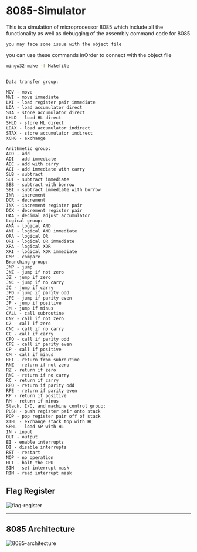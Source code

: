 # 8085-Simulator

This is a simulation of microprocessor 8085 which include all the functionality as well as debugging of the assembly command code for 8085

`you may face some issue with the object file`

you can use these commands inOrder to connect with the object file

```bash
mingw32-make -f Makefile
```
```text

Data transfer group:

MOV - move
MVI - move immediate
LXI - load register pair immediate
LDA - load accumulator direct
STA - store accumulator direct
LHLD - load HL direct
SHLD - store HL direct
LDAX - load accumulator indirect
STAX - store accumulator indirect
XCHG - exchange

Arithmetic group:
ADD - add
ADI - add immediate
ADC - add with carry
ACI - add immediate with carry
SUB - subtract
SUI - subtract immediate
SBB - subtract with borrow
SBI - subtract immediate with borrow
INR - increment
DCR - decrement
INX - increment register pair
DCX - decrement register pair
DAA - decimal adjust accumulator
Logical group:
ANA - logical AND
ANI - logical AND immediate
ORA - logical OR
ORI - logical OR immediate
XRA - logical XOR
XRI - logical XOR immediate
CMP - compare
Branching group:
JMP - jump
JNZ - jump if not zero
JZ - jump if zero
JNC - jump if no carry
JC - jump if carry
JPO - jump if parity odd
JPE - jump if parity even
JP - jump if positive
JM - jump if minus
CALL - call subroutine
CNZ - call if not zero
CZ - call if zero
CNC - call if no carry
CC - call if carry
CPO - call if parity odd
CPE - call if parity even
CP - call if positive
CM - call if minus
RET - return from subroutine
RNZ - return if not zero
RZ - return if zero
RNC - return if no carry
RC - return if carry
RPO - return if parity odd
RPE - return if parity even
RP - return if positive
RM - return if minus
Stack, I/O, and machine control group:
PUSH - push register pair onto stack
POP - pop register pair off of stack
XTHL - exchange stack top with HL
SPHL - load SP with HL
IN - input
OUT - output
EI - enable interrupts
DI - disable interrupts
RST - restart
NOP - no operation
HLT - halt the CPU
SIM - set interrupt mask
RIM - read interrupt mask

```


## Flag Register

![flag-register](https://media.geeksforgeeks.org/wp-content/uploads/flag-registor-3.png)

-------------------------
## 8085 Architecture

![8085-architecture](https://blogger.googleusercontent.com/img/a/AVvXsEgQ58gn_gYvTdVsW4PKTXAGgCiivwYZrySJLR9Zv2PvhNiIQ-C7XWWznz4-1wFVP0ozP9oNrn6c2i98T6ZeV3w-jFQBpb4OyQqiZPFVXiIGg7H9ZRStDomHeLKo9Vv87pTq3PaHWsl8BZ4LOFSn6J4duQc8jAxGesDHBsUX5L5jRsuntLeh2x5tnlBJ=s16000)